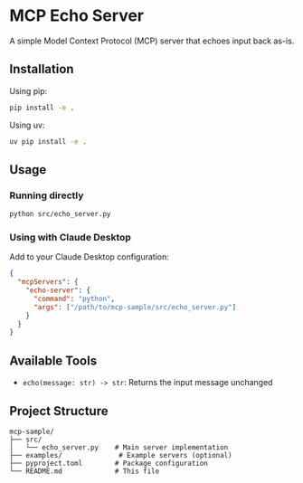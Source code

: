 # MCP Echo Server

A simple Model Context Protocol (MCP) server that echoes input back as-is.

## Installation

Using pip:
```bash
pip install -e .
```

Using uv:
```bash
uv pip install -e .
```

## Usage

### Running directly

```bash
python src/echo_server.py
```

### Using with Claude Desktop

Add to your Claude Desktop configuration:

```json
{
  "mcpServers": {
    "echo-server": {
      "command": "python",
      "args": ["/path/to/mcp-sample/src/echo_server.py"]
    }
  }
}
```

## Available Tools

- `echo(message: str) -> str`: Returns the input message unchanged

## Project Structure

```text
mcp-sample/
├── src/
│   └── echo_server.py    # Main server implementation
├── examples/              # Example servers (optional)
├── pyproject.toml        # Package configuration
└── README.md             # This file
```